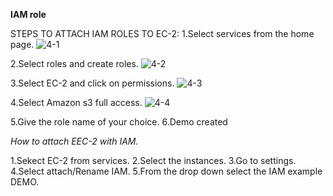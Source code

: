 **IAM role**

STEPS TO ATTACH IAM ROLES TO EC-2:
1.Select services from the home page.
![4-1](https://user-images.githubusercontent.com/61385129/81167403-c75e0600-8fb2-11ea-8ed7-3c40bc1f3b93.jpg)

2.Select roles and create roles.
![4-2](https://user-images.githubusercontent.com/61385129/81167660-38052280-8fb3-11ea-90a5-4e775ead103d.jpg)

3.Select EC-2 and click on permissions.
![4-3](https://user-images.githubusercontent.com/61385129/81168510-c1692480-8fb4-11ea-8b56-890c684dc8d7.jpg)

4.Select Amazon s3 full access.
![4-4](https://user-images.githubusercontent.com/61385129/81168654-04c39300-8fb5-11ea-9cad-d0da2e481c7e.jpg)


5.Give the role name of your choice.
6.Demo created

*How to attach EEC-2 with IAM.*

1.Sekect EC-2 from services.
2.Select the instances.
3.Go to settings.
4.Select attach/Rename IAM.
5.From the drop down select the IAM example DEMO.
